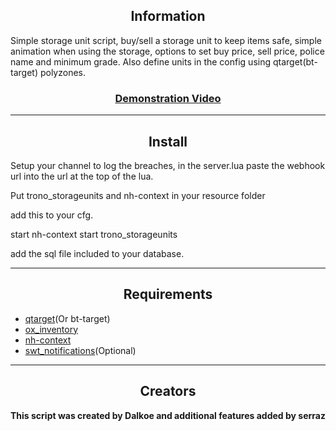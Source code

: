<h2 align='center'>Information</h2>

Simple storage unit script, buy/sell a storage unit to keep items safe, simple animation when using the storage, options to set buy price, sell price, police name and minimum grade. Also define units in the config using qtarget(bt-target) polyzones.

<h3 align='center'><b><a href='https://www.youtube.com/watch?v=YBfCSqCfmT0'>Demonstration Video</a></b></h3>

---

<h2 align='center'>Install</h2>
Setup your channel to log the breaches, in the server.lua paste the webhook url into the url at the top of the lua.

Put trono_storageunits and nh-context in your resource folder 

add this to your cfg. 

start nh-context
start trono_storageunits

add the sql file included to your database. 

---

<h2 align='center'>Requirements</h2>

- <a href='https://github.com/overextended/qtarget'>qtarget</a>(Or bt-target)
- <a href='https://github.com/overextended/ox_inventory'>ox_inventory</a>
- <a href='https://github.com/nerohiro/nh-context'>nh-context</a>
- <a href='https://github.com/Switty6/swt_notifications'>swt_notifications</a>(Optional)

---

<h2 align='center'>Creators</h2>
<b>This script was created by Dalkoe and additional features added by serraz</b>
